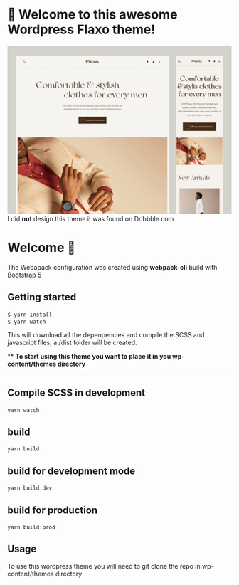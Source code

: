 # 🚀 Welcome to this awesome Wordpress Flaxo theme!
![](./design/design-mobil.jpg)
I did **not** design this theme it was found on Dribbble.com 


# Welcome 👋
The Webapack configuration was created using **webpack-cli** build with Bootstrap 5

## Getting started
```
$ yarn install
$ yarn watch
```
This will download all the depenpencies and compile the SCSS and javascript files, a /dist folder will be created. 

** **To start using this theme you want to place it in you wp-content/themes directory**
-- --

## Compile SCSS in development
```
yarn watch
```
## build
```
yarn build
```

## build for development mode
```
yarn build:dev
```

## build for production
```
yarn build:prod
```
## Usage
To use this wordpress theme you will need to git clone the repo in wp-content/themes directory
